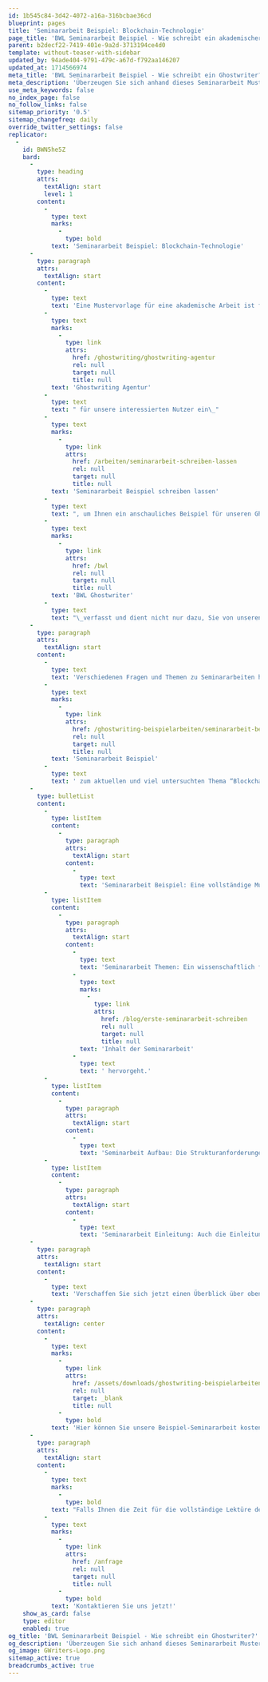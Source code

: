 ```yaml
---
id: 1b545c84-3d42-4072-a16a-316bcbae36cd
blueprint: pages
title: 'Seminararbeit Beispiel: Blockchain-Technologie'
page_title: 'BWL Seminararbeit Beispiel - Wie schreibt ein akademischer Ghostwriter?'
parent: b2decf22-7419-401e-9a2d-3713194ce4d0
template: without-teaser-with-sidebar
updated_by: 94ade404-9791-479c-a67d-f792aa146207
updated_at: 1714566974
meta_title: 'BWL Seminararbeit Beispiel - Wie schreibt ein Ghostwriter?'
meta_description: 'Überzeugen Sie sich anhand dieses Seminararbeit Musters von unserer Expertise und nutzen Sie diese als Leitfaden. Lesen Sie hier mehr.'
use_meta_keywords: false
no_index_page: false
no_follow_links: false
sitemap_priority: '0.5'
sitemap_changefreq: daily
override_twitter_settings: false
replicator:
  -
    id: BWN5he5Z
    bard:
      -
        type: heading
        attrs:
          textAlign: start
          level: 1
        content:
          -
            type: text
            marks:
              -
                type: bold
            text: 'Seminararbeit Beispiel: Blockchain-Technologie'
      -
        type: paragraph
        attrs:
          textAlign: start
        content:
          -
            type: text
            text: 'Eine Mustervorlage für eine akademische Arbeit ist für alle unsere Kunden sehr hilfreich und genau aus diesem Grund haben wir als '
          -
            type: text
            marks:
              -
                type: link
                attrs:
                  href: /ghostwriting/ghostwriting-agentur
                  rel: null
                  target: null
                  title: null
            text: 'Ghostwriting Agentur'
          -
            type: text
            text: " für unsere interessierten Nutzer ein\_"
          -
            type: text
            marks:
              -
                type: link
                attrs:
                  href: /arbeiten/seminararbeit-schreiben-lassen
                  rel: null
                  target: null
                  title: null
            text: 'Seminararbeit Beispiel schreiben lassen'
          -
            type: text
            text: ", um Ihnen ein anschauliches Beispiel für unseren Ghostwriting Service zu bieten. Diese Muster Seminararbeit wurde im Fachbereich der Betriebswirtschaftslehre von einem unserer besten\_"
          -
            type: text
            marks:
              -
                type: link
                attrs:
                  href: /bwl
                  rel: null
                  target: null
                  title: null
            text: 'BWL Ghostwriter'
          -
            type: text
            text: "\_verfasst und dient nicht nur dazu, Sie von unseren Qualitätsstandards zu überzeugen, sondern auch dazu, allen hilfesuchenden Studenten zu helfen, ihre eigenen Arbeiten besser zu strukturieren und sich an einem Beispiel für eine professionell erstellte wissenschaftliche Arbeit orientieren zu können."
      -
        type: paragraph
        attrs:
          textAlign: start
        content:
          -
            type: text
            text: 'Verschiedenen Fragen und Themen zu Seminararbeiten häufen sich immer wieder bei uns und wir möchten allen Interessierten hiermit eine kompetente Hilfestellung bieten. Um folgende Punkte anschaulich zu demonstrieren, haben wir das folgende '
          -
            type: text
            marks:
              -
                type: link
                attrs:
                  href: /ghostwriting-beispielarbeiten/seminararbeit-beispiel
                  rel: null
                  target: null
                  title: null
            text: 'Seminararbeit Beispiel'
          -
            type: text
            text: ' zum aktuellen und viel untersuchten Thema “Blockchains” verfasst:'
      -
        type: bulletList
        content:
          -
            type: listItem
            content:
              -
                type: paragraph
                attrs:
                  textAlign: start
                content:
                  -
                    type: text
                    text: 'Seminararbeit Beispiel: Eine vollständige Mustervorlage, an der Sie sich orientieren können und die unseren hohen Qualitätsstandards verdeutlicht.'
          -
            type: listItem
            content:
              -
                type: paragraph
                attrs:
                  textAlign: start
                content:
                  -
                    type: text
                    text: 'Seminararbeit Themen: Ein wissenschaftlich formuliertes Thema aus welchem der '
                  -
                    type: text
                    marks:
                      -
                        type: link
                        attrs:
                          href: /blog/erste-seminararbeit-schreiben
                          rel: null
                          target: null
                          title: null
                    text: 'Inhalt der Seminararbeit'
                  -
                    type: text
                    text: ' hervorgeht.'
          -
            type: listItem
            content:
              -
                type: paragraph
                attrs:
                  textAlign: start
                content:
                  -
                    type: text
                    text: 'Seminarbeit Aufbau: Die Strukturanforderungen einer qualitativen Seminararbeit werden hier verdeutlicht.'
          -
            type: listItem
            content:
              -
                type: paragraph
                attrs:
                  textAlign: start
                content:
                  -
                    type: text
                    text: 'Seminararbeit Einleitung: Auch die Einleitung und damit das prägnante Zusammenfassen der Kernpunkte einer Seminararbeit werden hier demonstriert.'
      -
        type: paragraph
        attrs:
          textAlign: start
        content:
          -
            type: text
            text: 'Verschaffen Sie sich jetzt einen Überblick über oben genannten Themen und die Qualität unseres Services anhand des folgenden Seminararbeit Beispiels.'
      -
        type: paragraph
        attrs:
          textAlign: center
        content:
          -
            type: text
            marks:
              -
                type: link
                attrs:
                  href: /assets/downloads/ghostwriting-beispielarbeiten/seminararbeit-beispiel-vwl-blockchain-technologie.pdf
                  rel: null
                  target: _blank
                  title: null
              -
                type: bold
            text: 'Hier können Sie unsere Beispiel-Seminararbeit kostenlos herunterladen!'
      -
        type: paragraph
        attrs:
          textAlign: start
        content:
          -
            type: text
            marks:
              -
                type: bold
            text: "Falls Ihnen die Zeit für die vollständige Lektüre des Seminararbeit Beispiels fehlt, aber dennoch Unterstützung benötigen, dann stellen Sie uns schnell und unkompliziert eine kostenlos Anfrage. Unsere akademischen Experten werden Ihnen kompetent zur Seite stehen und Sie unverbindlich beraten.\_"
          -
            type: text
            marks:
              -
                type: link
                attrs:
                  href: /anfrage
                  rel: null
                  target: null
                  title: null
              -
                type: bold
            text: 'Kontaktieren Sie uns jetzt!'
    show_as_card: false
    type: editor
    enabled: true
og_title: 'BWL Seminararbeit Beispiel - Wie schreibt ein Ghostwriter?'
og_description: 'Überzeugen Sie sich anhand dieses Seminararbeit Musters von unserer Expertise und nutzen Sie diese als Leitfaden. Lesen Sie hier mehr.'
og_image: GWriters-Logo.png
sitemap_active: true
breadcrumbs_active: true
---
```

